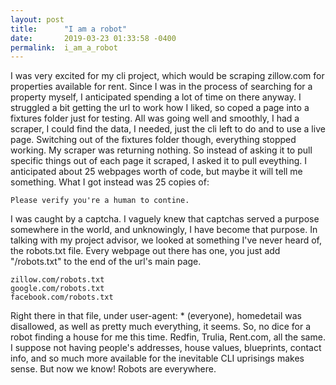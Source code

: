 ```yaml
---
layout: post
title:      "I am a robot"
date:       2019-03-23 01:33:58 -0400
permalink:  i_am_a_robot
---
```



I was very excited for my cli project, which would be scraping zillow.com for properties available for rent. Since I was in the process of searching for a property myself, I anticipated spending a lot of time on there anyway. I struggled a bit getting the url to work how I liked, so coped a page into a fixtures folder just for testing. All was going well and smoothly, I had a scraper, I could find the data, I needed, just the cli left to do and to use a live page. Switching out of the fixtures folder though, everything stopped working. My scraper was returning nothing. So instead of asking it to pull specific things out of each page it scraped, I asked it to pull eveything. I anticipated about 25 webpages worth of code, but maybe it will tell me something. What I got instead was 25 copies of:

```
Please verify you're a human to contine.
```


I was caught by a captcha. I vaguely knew that captchas served a purpose somewhere in the world, and unknowingly, I have become that purpose. In talking with my project advisor, we looked at something I've never heard of, the robots.txt file. Every webpage out there has one, you just add "/robots.txt" to the end of the url's main page.

```
zillow.com/robots.txt
google.com/robots.txt
facebook.com/robots.txt
```

Right there in that file, under user-agent: * (everyone), homedetail was disallowed, as well as pretty much everything, it seems. So, no dice for a robot finding a house for me this time. Redfin, Trulia, Rent.com, all the same. I suppose not having people's addresses, house values, blueprints, contact info, and so much more available for the inevitable CLI uprisings makes sense. But now we know! Robots are everywhere.
